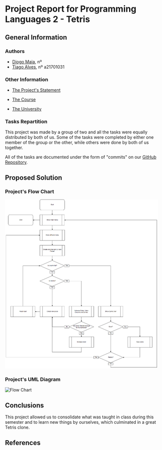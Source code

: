 # Project Report for Programming Languages 2 - Tetris

## General Information

### Authors

* [Diogo Maia][DM], nº
* [Tiago Alves][TA], nº a21701031

### Other Information

* [The Project's Statement][REF1]

* [The Course][LAMV]

* [The University][ULHT]


### Tasks Repartition

This project was made by a group of two and all the tasks were equally distributed by both of us. Some of the tasks were completed by either one member of the group or the other, while others were done by both of us together.

All of the tasks are documented under the form of "commits" on our [GitHub Repository][GH].


## Proposed Solution

### Project's Flow Chart

![Flow Chart](./Images/FluxogramaTetris.png)


### Project's UML Diagram

![Flow Chart](./Images/...)

## Conclusions

This project allowed us to consolidate what was taught in class during this semester and to learn new things by ourselves, which culminated in a great Tetris clone.

## References

[DM]:https://github.com/IssaMaia
[TA]:https://github.com/synpse
[LAMV]:https://www.ulusofona.pt/licenciatura/aplicacoes-multimedia-e-videojogos
[ULHT]:https://www.ulusofona.pt/
[REF1]:https://github.com/VideojogosLusofona/lp22018p2
[GH]:https://github.com/synpse/lp2p2
